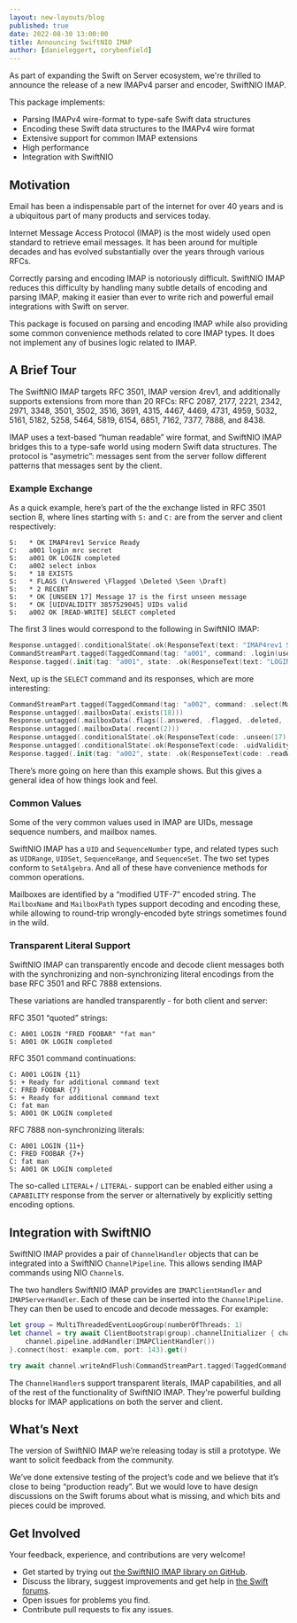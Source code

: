 ```yaml
---
layout: new-layouts/blog
published: true
date: 2022-08-30 13:00:00
title: Announcing SwiftNIO IMAP
author: [danieleggert, corybenfield]
---
```


As part of expanding the Swift on Server ecosystem, we're thrilled to announce the release of a new IMAPv4 parser and encoder, SwiftNIO IMAP.

This package implements:
 * Parsing IMAPv4 wire-format to type-safe Swift data structures
 * Encoding these Swift data structures to the IMAPv4 wire format
 * Extensive support for common IMAP extensions
 * High performance
 * Integration with SwiftNIO

## Motivation

Email has been a indispensable part of the internet for over 40 years and is a ubiquitous part of many products and services today.

Internet Message Access Protocol (IMAP) is the most widely used open standard to retrieve email messages. It has been around for multiple decades and has evolved substantially over the years through various RFCs.

Correctly parsing and encoding IMAP is notoriously difficult. SwiftNIO IMAP reduces this difficulty by handling many subtle details of encoding and parsing IMAP, making it easier than ever to write rich and powerful email integrations with Swift on server.

This package is focused on parsing and encoding IMAP while also providing some common convenience methods related to core IMAP types. It does not implement any of busines logic related to IMAP.

## A Brief Tour

The SwiftNIO IMAP targets RFC 3501, IMAP version 4rev1, and additionally supports extensions from more than 20 RFCs: RFC 2087, 2177, 2221, 2342, 2971, 3348, 3501, 3502, 3516, 3691, 4315, 4467, 4469, 4731, 4959, 5032, 5161, 5182, 5258, 5464, 5819, 6154, 6851, 7162, 7377, 7888, and 8438.

IMAP uses a text-based “human readable” wire format, and SwiftNIO IMAP bridges this to a type-safe world using modern Swift data structures. The protocol is “asymetric”: messages sent from the server follow different patterns that messages sent by the client.

### Example Exchange

As a quick example, here’s part of the the exchange listed in RFC 3501 section 8, where lines starting with `S:` and `C:` are from the server and client respectively:

```text
S:   * OK IMAP4rev1 Service Ready
C:   a001 login mrc secret
S:   a001 OK LOGIN completed
C:   a002 select inbox
S:   * 18 EXISTS
S:   * FLAGS (\Answered \Flagged \Deleted \Seen \Draft)
S:   * 2 RECENT
S:   * OK [UNSEEN 17] Message 17 is the first unseen message
S:   * OK [UIDVALIDITY 3857529045] UIDs valid
S:   a002 OK [READ-WRITE] SELECT completed
```

The first 3 lines would correspond to the following in SwiftNIO IMAP:
```swift
Response.untagged(.conditionalState(.ok(ResponseText(text: "IMAP4rev1 Service Ready"))))
CommandStreamPart.tagged(TaggedCommand(tag: "a001", command: .login(username: "mrc", password: "secret")))
Response.tagged(.init(tag: "a001", state: .ok(ResponseText(text: "LOGIN completed"))))
```

Next, up is the `SELECT` command and its responses, which are more interesting:
```swift
CommandStreamPart.tagged(TaggedCommand(tag: "a002", command: .select(MailboxName("box1"), [])))
Response.untagged(.mailboxData(.exists(18)))
Response.untagged(.mailboxData(.flags([.answered, .flagged, .deleted, .seen, .draft])))
Response.untagged(.mailboxData(.recent(2)))
Response.untagged(.conditionalState(.ok(ResponseText(code: .unseen(17), text: "Message 17 is the first unseen message"))))
Response.untagged(.conditionalState(.ok(ResponseText(code: .uidValidity(3857529045), text: "UIDs valid"))))
Response.tagged(.init(tag: "a002", state: .ok(ResponseText(code: .readWrite, text: "SELECT completed"))))
```

There’s more going on here than this example shows. But this gives a general idea of how things look and feel.

### Common Values

Some of the very common values used in IMAP are UIDs, message sequence numbers, and mailbox names.

SwiftNIO IMAP has a `UID` and `SequenceNumber` type, and related types such as `UIDRange`, `UIDSet`, `SequenceRange`, and `SequenceSet`. The two set types conform to `SetAlgebra`. And all of these have convenience methods for common operations.

Mailboxes are identified by a “modified UTF-7” encoded string. The `MailboxName` and `MailboxPath` types support decoding and encoding these, while allowing to round-trip wrongly-encoded byte strings sometimes found in the wild.

### Transparent Literal Support

SwiftNIO IMAP can transparently encode and decode client messages both with the synchronizing and non-synchronizing literal encodings from the base RFC 3501 and RFC 7888 extensions.

These variations are handled transparently - for both client and server:

RFC 3501 “quoted” strings:
```text
C: A001 LOGIN "FRED FOOBAR" "fat man"
S: A001 OK LOGIN completed
```

RFC 3501 command continuations:
```text
C: A001 LOGIN {11}
S: + Ready for additional command text
C: FRED FOOBAR {7}
S: + Ready for additional command text
C: fat man
S: A001 OK LOGIN completed
```

RFC 7888 non-synchronizing literals:
```text
C: A001 LOGIN {11+}
C: FRED FOOBAR {7+}
C: fat man
S: A001 OK LOGIN completed
```

The so-called `LITERAL+` / `LITERAL-` support can be enabled either using a `CAPABILITY` response from the server or alternatively by explicitly setting encoding options.

## Integration with SwiftNIO

SwiftNIO IMAP provides a pair of `ChannelHandler` objects that can be integrated into a SwiftNIO `ChannelPipeline`. This allows sending IMAP commands using NIO `Channel`s.

The two handlers SwiftNIO IMAP provides are `IMAPClientHandler` and `IMAPServerHandler`. Each of these can be inserted into the `ChannelPipeline`. They can then be used to encode and decode messages. For example:

```swift
let group = MultiThreadedEventLoopGroup(numberOfThreads: 1)
let channel = try await ClientBootstrap(group).channelInitializer { channel in
    channel.pipeline.addHandler(IMAPClientHandler())
}.connect(host: example.com, port: 143).get()

try await channel.writeAndFlush(CommandStreamPart.tagged(TaggedCommand(tag: "a001", command: .login(username: "mrc", password: "secret"))), promise: nil)
```

The `ChannelHandler`s support transparent literals, IMAP capabilities, and all of the rest of the functionality of SwiftNIO IMAP. They're powerful building blocks for IMAP applications on both the server and client.

## What’s Next

The version of SwiftNIO IMAP we’re releasing today is still a prototype. We want to solicit feedback from the community.

We’ve done extensive testing of the project’s code and we believe that it’s close to being “production ready”. But we would love to have design discussions on the Swift forums about what is missing, and which bits and pieces could be improved.

## Get Involved

Your feedback, experience, and contributions are very welcome!

 * Get started by trying out [the SwiftNIO IMAP library on GitHub](https://github.com/apple/swift-nio-imap/).
 * Discuss the library, suggest improvements and get help in [the Swift forums](https://forums.swift.org).
 * Open issues for problems you find.
 * Contribute pull requests to fix any issues.
